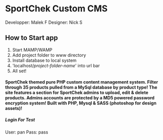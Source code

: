 # SportChek Custom CMS

Developper: Malek F
Designer: Nick S

## How to Start app
1. Start MAMP/WAMP
2. Add project folder to www directory
3. Install database to local system
4. 'localhost/*project-folder-name*' into url bar
5. All set!

#### SportChek themed pure PHP custom content management system. Filter through 35 products pulled from a MySql database by product type! The site features a section for SportChek admins to upload, edit & delete products. Admins accounts are protected by a MD5 powered password encryption system! Built with PHP, Mysql & SASS (photoshop for design assets)!

##### Login For Test
User: pan
Pass: pass
